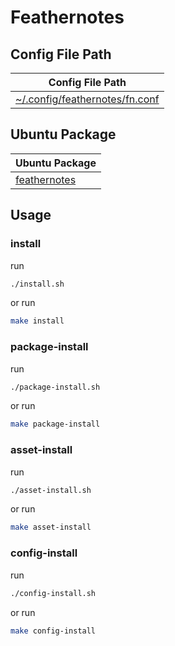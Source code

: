 
# Feathernotes


## Config File Path

| Config File Path |
| --- |
| [~/.config/feathernotes/fn.conf](./asset/overlay/etc/skel/.config/feathernotes/fn.conf) |




## Ubuntu Package

| Ubuntu Package |
| --- |
| [feathernotes](https://packages.ubuntu.com/noble/feathernotes) |




## Usage


### install

run

``` sh
./install.sh
```

or run

``` sh
make install
```


### package-install

run

``` sh
./package-install.sh
```

or run

``` sh
make package-install
```


### asset-install

run

``` sh
./asset-install.sh
```

or run

``` sh
make asset-install
```


### config-install

run

``` sh
./config-install.sh
```

or run

``` sh
make config-install
```
